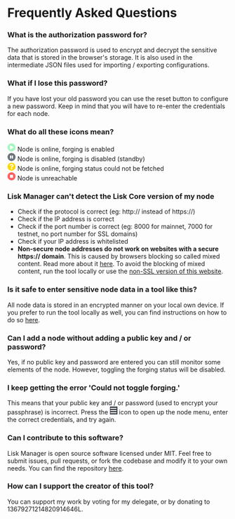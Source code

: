 # Frequently Asked Questions

### What is the authorization password for?

The authorization password is used to encrypt and decrypt the sensitive data that is stored
in the browser's storage. It is also used in the intermediate JSON files used for importing
/ exporting configurations.

### What if I lose this password?

If you have lost your old password you can use the reset button to configure a new password. Keep in mind that you will have to re-enter the credentials for each node.

### What do all these icons mean?

![Play Icon](./assets/icon-play.png) Node is online, forging is enabled  
![Pause Icon](./assets/icon-pause.png) Node is online, forging is disabled (standby)  
![Question Icon](./assets/icon-question.png) Node is online, forging status could not be fetched  
![Stop Icon](./assets/icon-stop.png) Node is unreachable

### Lisk Manager can't detect the Lisk Core version of my node

- Check if the protocol is correct (eg: http:// instead of https://)
- Check if the IP address is correct
- Check if the port number is correct (eg: 8000 for mainnet, 7000 for testnet, no port number for SSL domains)
- Check if your IP address is whitelisted
- **Non-secure node addresses do not work on websites with a secure https:// domain**. This is caused by browsers blocking so called mixed content. Read more about it [here](https://developers.google.com/web/fundamentals/security/prevent-mixed-content/what-is-mixed-content). To avoid the blocking of mixed content, run the tool locally or use the [non-SSL version of this website](http://manager.lisktools.eu/).

### Is it safe to enter sensitive node data in a tool like this?

All node data is stored in an encrypted manner on your local own device. If you prefer to run the tool locally as well, you can find instructions on how to do so [here](https://github.com/lemii/lisk-manager).

### Can I add a node without adding a public key and / or password?

Yes, if no public key and password are entered you can still monitor some elements of the node. However, toggling the forging status will be disabled.

### I keep getting the error 'Could not toggle forging.'

This means that your public key and / or password (used to encrypt your passphrase) is incorrect. Press the ![Bars Icon](./assets/icon-bars.png) icon to open up the node menu, enter the correct credentials, and try again.

### Can I contribute to this software?

Lisk Manager is open source software licensed under MIT. Feel free to submit issues, pull requests, or fork the codebase and modify it to your own needs. You can find the repository [here](https://github.com/lemii/lisk-manager).

### How can I support the creator of this tool?

You can support my work by voting for my delegate, or by donating to 13679271214820914646L.
